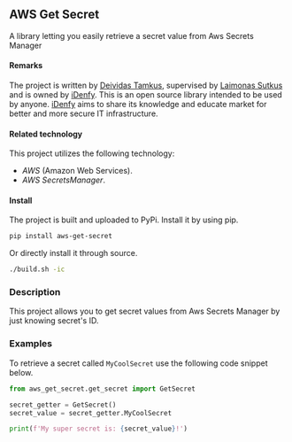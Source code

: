 ## AWS Get Secret

A library letting you easily retrieve a secret value from Aws Secrets Manager 

#### Remarks

The project is written by [Deividas Tamkus](https://github.com/deitam), supervised by 
[Laimonas Sutkus](https://github.com/laimonassutkus) and is owned by 
[iDenfy](https://github.com/idenfy). This is an open source
library intended to be used by anyone. [iDenfy](https://github.com/idenfy) aims
to share its knowledge and educate market for better and more secure IT infrastructure.

#### Related technology

This project utilizes the following technology:

- *AWS* (Amazon Web Services).
- *AWS SecretsManager*.

#### Install

The project is built and uploaded to PyPi. Install it by using pip.

```bash
pip install aws-get-secret
```

Or directly install it through source.

```bash
./build.sh -ic
```

### Description

This project allows you to get secret values from Aws Secrets Manager by just knowing secret's ID.

### Examples

To retrieve a secret called `MyCoolSecret` use the following code snippet below.

```python
from aws_get_secret.get_secret import GetSecret

secret_getter = GetSecret()
secret_value = secret_getter.MyCoolSecret

print(f'My super secret is: {secret_value}!')
```
